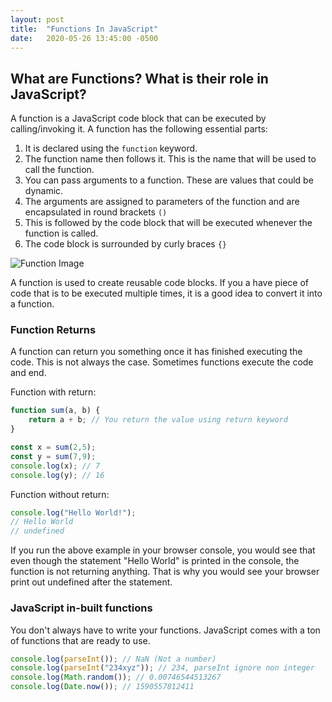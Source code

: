 ```yaml
---
layout: post
title:  "Functions In JavaScript"
date:   2020-05-26 13:45:00 -0500
---
```


## What are Functions? What is their role in JavaScript?

A function is a JavaScript code block that can be executed by calling/invoking it. A function has the following essential parts:

1. It is declared using the `function` keyword.
2. The function name then follows it. This is the name that will be used to call the function.
3. You can pass arguments to a function. These are values that could be dynamic.
4. The arguments are assigned to parameters of the function and are encapsulated in round brackets `()`
5. This is followed by the code block that will be executed whenever the function is called.
6. The code block is surrounded by curly braces `{}`

![Function Image](/blog/assets/check-if-adult.png "Example of a JavaScript function")

A function is used to create reusable code blocks. If you a have piece of code that is to be executed multiple times, it is a good idea to convert it into a function.

### Function Returns

A function can return you something once it has finished executing the code. This is not always the case. Sometimes functions execute the code and end.

Function with return:

```javascript
function sum(a, b) {
    return a + b; // You return the value using return keyword
}

const x = sum(2,5);
const y = sum(7,9);
console.log(x); // 7
console.log(y); // 16
```

Function without return:

```javascript
console.log("Hello World!");
// Hello World
// undefined
```

If you run the above example in your browser console, you would see that even though the statement "Hello World" is printed in the console, the function is not returning anything. That is why you would see your browser print out undefined after the statement.

### JavaScript in-built functions

You don't always have to write your functions. JavaScript comes with a ton of functions that are ready to use.

```javascript
console.log(parseInt()); // NaN (Not a number)
console.log(parseInt("234xyz")); // 234, parseInt ignore non integer
console.log(Math.random()); // 0.00746544513267
console.log(Date.now()); // 1590557812411
```
